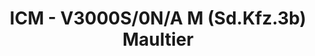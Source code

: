 ---
layout: product
title: "ICM - V3000S/0N/A M (Sd.Kfz.3b) Maultier"
price: "TBA" 
desc: "N/A"
img_path: "/assets/img/ICM35412.jpg"
brand: "N/A"
available: false
special_offer: false
new: false
soon: false
cat: "010000"
subcat: "013600"
subsubcat: "0N/A"
sifra: "ICM35412"
popular: true
---
